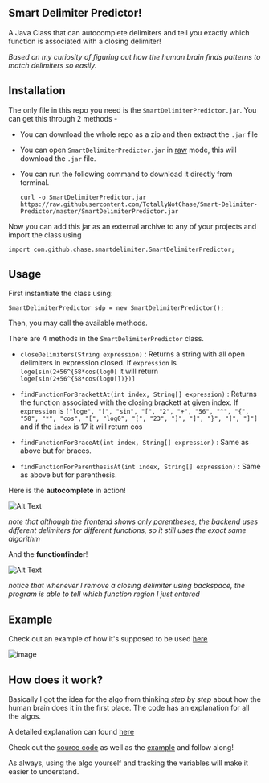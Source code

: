 ## Smart Delimiter Predictor!
A Java Class that can autocomplete delimiters and tell you exactly which function is associated with a closing delimiter!

*Based on my curiosity of figuring out how the human brain finds patterns to match delimiters so easily.*

## Installation
The only file in this repo you need is the `SmartDelimiterPredictor.jar`. You can get this through 2 methods -
* You can download the whole repo as a zip and then extract the `.jar` file
* You can open `SmartDelimiterPredictor.jar` in [raw](https://raw.githubusercontent.com/TotallyNotChase/Smart-Delimiter-Predictor/master/SmartDelimiterPredictor.jar) mode, this will download the `.jar` file.
* You can run the following command to download it directly from terminal.

  `curl -o SmartDelimiterPredictor.jar https://raw.githubusercontent.com/TotallyNotChase/Smart-Delimiter-Predictor/master/SmartDelimiterPredictor.jar`

Now you can add this jar as an external archive to any of your projects and import the class using

`import com.github.chase.smartdelimiter.SmartDelimiterPredictor;`

## Usage
First instantiate the class using:

`SmartDelimiterPredictor sdp = new SmartDelimiterPredictor();`

Then, you may call the available methods.

There are 4 methods in the `SmartDelimiterPredictor` class.
* `closeDelimiters(String expression)` : Returns a string with all open delimiters in expression closed. If `expression` is `loge[sin(2+56^{58*cos(log0[` it will return `loge[sin(2+56^{58*cos(log0[])})]`

* `findFunctionForBrackettAt(int index, String[] expression)` : Returns the function associated with the closing brackett at given index. If `expression` is ``["loge", "[", "sin", "[", "2", "+", "56", "^", "{", "58", "*", "cos", "[", "log0", "[", "23", "]", "]", "}", "]", "]"]`` and if the `index` is 17 it will return cos

* `findFunctionForBraceAt(int index, String[] expression)` : Same as above but for braces.

* `findFunctionForParenthesisAt(int index, String[] expression)` : Same as above but for parenthesis.

Here is the **autocomplete** in action!

![Alt Text](https://thepracticaldev.s3.amazonaws.com/i/rgeqb9fmdlr69wspdpbo.gif)

*note that although the frontend shows only parentheses, the backend uses different delimiters for different functions, so it still uses the exact same algorithm*

And the **functionfinder**!

![Alt Text](https://thepracticaldev.s3.amazonaws.com/i/jz5j9ragmt70m62ajvnd.gif)

*notice that whenever I remove a closing delimiter using backspace, the program is able to tell which function region I just entered*

## Example
Check out an example of how it's supposed to be used [here](https://github.com/TotallyNotChase/Smart-Delimiter-Predictor/blob/master/Demo/src/SDPdemo.java)

![image](https://user-images.githubusercontent.com/44284917/72676531-2eb18200-3ab8-11ea-9314-f881a7bf7704.png)

## How does it work?
Basically I got the idea for the algo from thinking *step by step* about how the human brain does it in the first place. The code has an explanation for all the algos.

A detailed explanation can found [here](https://dev.to/totally_chase/how-is-the-human-brain-so-good-at-matching-delimiters-1o51)

Check out the [source code](https://github.com/TotallyNotChase/Smart-Delimiter-Predictor/blob/master/src/com/github/chase/smartdelimiter/SmartDelimiterPredictor.java) as well as the [example](https://github.com/TotallyNotChase/Smart-Delimiter-Predictor/blob/master/Demo/src/SDPdemo.java) and follow along!

As always, using the algo yourself and tracking the variables will make it easier to understand.

